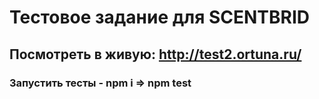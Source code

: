 
# Тестовое задание для SCENTBRID
## Посмотреть в живую: http://test2.ortuna.ru/
### Запустить тесты - npm i => npm test
